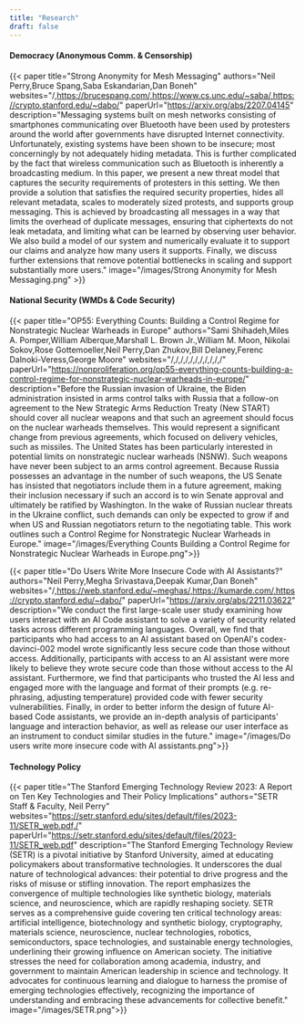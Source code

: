 ```yaml
---
title: "Research"
draft: false
---
```


#### Democracy (Anonymous Comm. & Censorship)
{{< paper title="Strong Anonymity for Mesh Messaging" authors="Neil Perry,Bruce Spang,Saba Eskandarian,Dan Boneh" websites="/,https://brucespang.com/,https://www.cs.unc.edu/~saba/,https://crypto.stanford.edu/~dabo/" paperUrl="https://arxiv.org/abs/2207.04145" description="Messaging systems built on mesh networks consisting of smartphones communicating over Bluetooth have been used by protesters around the world after governments have disrupted Internet connectivity. Unfortunately, existing systems have been shown to be insecure; most concerningly by not adequately hiding metadata. This is further complicated by the fact that wireless communication such as Bluetooth is inherently a broadcasting medium. In this paper, we present a new threat model that captures the security requirements of protesters in this setting. We then provide a solution that satisfies the required security properties, hides all relevant metadata, scales to moderately sized protests, and supports group messaging. This is achieved by broadcasting all messages in a way that limits the overhead of duplicate messages, ensuring that ciphertexts do not leak metadata, and limiting what can be learned by observing user behavior. We also build a model of our system and numerically evaluate it to support our claims and analyze how many users it supports. Finally, we discuss further extensions that remove potential bottlenecks in scaling and support substantially more users." image="/images/Strong Anonymity for Mesh Messaging.png" >}}

<!-- Steganography Paper -->

#### National Security (WMDs & Code Security)
{{< paper title="OP55: Everything Counts: Building a Control Regime for Nonstrategic Nuclear Warheads in Europe" authors="Sami Shihadeh,Miles A. Pomper,William Alberque,Marshall L. Brown Jr.,William M. Moon, Nikolai Sokov,Rose Gottemoeller,Neil Perry,Dan Zhukov,Bill Delaney,Ferenc Dalnoki-Veress,George Moore" websites="/,/,/,/,/,/,/,/,/,/,/" paperUrl="https://nonproliferation.org/op55-everything-counts-building-a-control-regime-for-nonstrategic-nuclear-warheads-in-europe/" description="Before the Russian invasion of Ukraine, the Biden administration insisted in arms control talks with Russia that a follow-on agreement to the New Strategic Arms Reduction Treaty (New START) should cover all nuclear weapons and that such an agreement should focus on the nuclear warheads themselves. This would represent a significant change from previous agreements, which focused on delivery vehicles, such as missiles. The United States has been particularly interested in potential limits on nonstrategic nuclear warheads (NSNW). Such weapons have never been subject to an arms control agreement. Because Russia possesses an advantage in the number of such weapons, the US Senate has insisted that negotiators include them in a future agreement, making their inclusion necessary if such an accord is to win Senate approval and ultimately be ratified by Washington. In the wake of Russian nuclear threats in the Ukraine conflict, such demands can only be expected to grow if and when US and Russian negotiators return to the negotiating table. This work outlines such a Control Regime for Nonstrategic Nuclear Warheads in Europe." image="/images/Everything Counts Building a Control Regime for Nonstrategic Nuclear Warheads in Europe.png">}}

<!-- Bio Paper -->

{{< paper title="Do Users Write More Insecure Code with AI Assistants?" authors="Neil Perry,Megha Srivastava,Deepak Kumar,Dan Boneh" websites="/,https://web.stanford.edu/~meghas/,https://kumarde.com/,https://crypto.stanford.edu/~dabo/" paperUrl="https://arxiv.org/abs/2211.03622" description="We conduct the first large-scale user study examining how users interact with an AI Code assistant to solve a variety of security related tasks across different programming languages. Overall, we find that participants who had access to an AI assistant based on OpenAI's codex-davinci-002 model wrote significantly less secure code than those without access. Additionally, participants with access to an AI assistant were more likely to believe they wrote secure code than those without access to the AI assistant. Furthermore, we find that participants who trusted the AI less and engaged more with the language and format of their prompts (e.g. re-phrasing, adjusting temperature) provided code with fewer security vulnerabilities. Finally, in order to better inform the design of future AI-based Code assistants, we provide an in-depth analysis of participants' language and interaction behavior, as well as release our user interface as an instrument to conduct similar studies in the future." image="/images/Do users write more insecure code with AI assistants.png">}}

#### Technology Policy
{{< paper title="The Stanford Emerging Technology Review 2023: A Report on Ten Key Technologies and Their Policy Implications" authors="SETR Staff & Faculty, Neil Perry" websites="https://setr.stanford.edu/sites/default/files/2023-11/SETR_web.pdf,/" paperUrl="https://setr.stanford.edu/sites/default/files/2023-11/SETR_web.pdf" description="The Stanford Emerging Technology Review (SETR) is a pivotal initiative by Stanford University, aimed at educating policymakers about transformative technologies. It underscores the dual nature of technological advances: their potential to drive progress and the risks of misuse or stifling innovation. The report emphasizes the convergence of multiple technologies like synthetic biology, materials science, and neuroscience, which are rapidly reshaping society. SETR serves as a comprehensive guide covering ten critical technology areas: artificial intelligence, biotechnology and synthetic biology, cryptography, materials science, neuroscience, nuclear technologies, robotics, semiconductors, space technologies, and sustainable energy technologies, underlining their growing influence on American society. The initiative stresses the need for collaboration among academia, industry, and government to maintain American leadership in science and technology. It advocates for continuous learning and dialogue to harness the promise of emerging technologies effectively, recognizing the importance of understanding and embracing these advancements for collective benefit." image="/images/SETR.png">}}